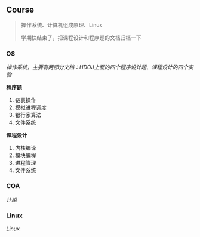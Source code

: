 ## Course

> 操作系统、计算机组成原理、Linux
>
> 学期快结束了，把课程设计和程序题的文档归档一下

### OS

*操作系统，主要有两部分文档：HDOJ上面的四个程序设计题、课程设计的四个实验*

**程序题**

1. 链表操作
2. 模拟进程调度
3. 银行家算法
4. 文件系统

**课程设计**

1. 内核编译
2. 模块编程
3. 进程管理
4. 文件系统

### COA

*计组*

### Linux

*Linux*
